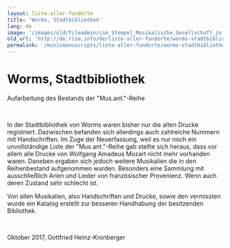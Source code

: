 ```yaml
---
layout: liste-aller-fundorte
title: 'Worms, Stadtbibliothek'
lang: de
image: '/images/old/fileadmin/csm_Stempel_Musikalische_Gesellschaft_in_Mus.ant._47_c206a5d7af.jpg'
old_url: 'http://de.rism.info/de/liste-aller-fundorte/worms-stadtbibliothek.html'
permalink: '/musicmanuscripts/liste-aller-fundorte/worms-stadtbibliothek.html'
---
```



# Worms, Stadtbibliothek



Aufarbeitung des Bestands der "Mus.ant."-Reihe

&nbsp;

In der Stadtbibliothek von Worms waren bisher nur die alten Drucke registriert. Dazwischen befanden sich allerdings auch zahlreiche Nummern mit Handschriften. Im Zuge der Neuerfassung, weil es nur noch ein unvollständige Liste der "Mus.ant."-Reihe gab stellte sich heraus, dass vor allem alle Drucke von Wolfgang Amadeus Mozart nicht mehr vorhanden waren. Daneben ergaben sich jedoch weitere Musikalien die in den Reihenbestand aufgenommen wurden. Besonders eine Sammlung mit ausschließlich Arien und Lieder von französischer Provenienz. Wenn auch deren Zustand sehr schlecht ist.

Von allen Musikalien, also Handschriften und Drucke, sowie den vermissten wurde ein Katalog erstellt zur besseren Handhabung der besitzenden Bibliothek.

&nbsp;

Oktober 2017, Gottfried Heinz-Kronberger


